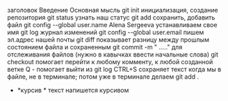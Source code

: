 заголовок
Введение
Основная мысль
git init  инициализация, создание репозитория
git status узнать наш статус
git add  сохранить, добавить файл
git config --global user.name Alena Sergeeva  устанавливаем свое имя
git log  журнал изменений
git config --global user.email  пишем эл.адрес нашей почты
git diff   показывает разницу между прошлым состоянием файла и сохраненным
git commit -m " ....."    для отслеживания файлов (нужно в кавычках ввести начальные слова)
git checkout  помогает перейти к любому комменту, к любой созданной ветке
Q - помогает выйти из git log
CTRL+S   сохраняет текст когда мы в файле, не в терминале; потом уже в терминале делаем git add .
 * *курсив * текст напишется курсивом